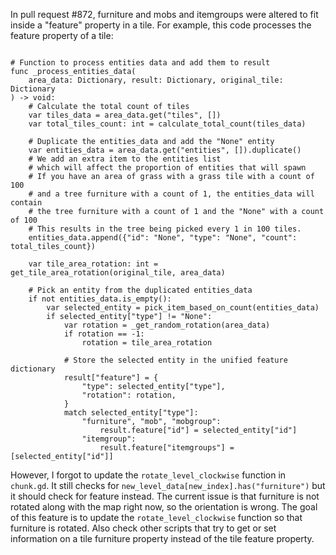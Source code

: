 In pull request #872, furniture and mobs and itemgroups were altered to fit inside a "feature" property in a tile. For example, this code processes the feature property of a tile:
```

# Function to process entities data and add them to result
func _process_entities_data(
	area_data: Dictionary, result: Dictionary, original_tile: Dictionary
) -> void:
	# Calculate the total count of tiles
	var tiles_data = area_data.get("tiles", [])
	var total_tiles_count: int = calculate_total_count(tiles_data)

	# Duplicate the entities_data and add the "None" entity
	var entities_data = area_data.get("entities", []).duplicate()
	# We add an extra item to the entities list
	# which will affect the proportion of entities that will spawn
	# If you have an area of grass with a grass tile with a count of 100
	# and a tree furniture with a count of 1, the entities_data will contain
	# the tree furniture with a count of 1 and the "None" with a count of 100
	# This results in the tree being picked every 1 in 100 tiles.
	entities_data.append({"id": "None", "type": "None", "count": total_tiles_count})

	var tile_area_rotation: int = get_tile_area_rotation(original_tile, area_data)

	# Pick an entity from the duplicated entities_data
	if not entities_data.is_empty():
		var selected_entity = pick_item_based_on_count(entities_data)
		if selected_entity["type"] != "None":
			var rotation = _get_random_rotation(area_data)
			if rotation == -1:
				rotation = tile_area_rotation

			# Store the selected entity in the unified feature dictionary
			result["feature"] = {
				"type": selected_entity["type"],
				"rotation": rotation,
			}
			match selected_entity["type"]:
				"furniture", "mob", "mobgroup":
					result.feature["id"] = selected_entity["id"]
				"itemgroup":
					result.feature["itemgroups"] = [selected_entity["id"]]
```

However, I forgot to update the `rotate_level_clockwise` function in `chunk.gd`. It still checks for `new_level_data[new_index].has("furniture")` but it should check for feature instead. The current issue is that furniture is not rotated along with the map right now, so the orientation is wrong. The goal of this feature is to update the `rotate_level_clockwise` function so that furniture is rotated. Also check other scripts that try to get or set information on a tile furniture property instead of the tile feature property.
